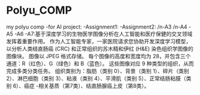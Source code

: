# Polyu_COMP
my polyu comp
-for AI project:
  -Assignment1:
  -Assignment2:
  /n-A3
  /n-A4
  -A5
  -A6
  -A7:基于深度学习的生物医学图像分析在人工智能和医疗保健的交叉领域发挥着重要作用。 作为人工智能专家，一家医院请求您协助开发深度学习模型，以分析人类结直肠癌 (CRC) 和正常组织的苏木精和伊红 (H&E) 染色组织学图像的图像块。
图像以 JPEG 格式存储。 每个图像的高度和宽度均为 28，并包含三个通道：R（红色）、G（绿色）和 B（蓝色）。 这些图像对应 9 种类型的组织，从而完成多类分类任务。 组织类别为：脂肪（类别 0）、背景（类别 1）、碎片（类别 2）、淋巴细胞（类别 3）、粘液（类别 4）、平滑肌（类别 5）、正常结肠粘膜（类别 6）、癌症 -相关基质（第7类）、结直肠腺癌上皮（第8类）。
